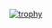 [![trophy](https://github-profile-trophy.vercel.app/?username=VinAdel&title=Experience,Commits&theme=onedark)](https://github.com/ryo-ma/github-profile-trophy)

<!---
VinAdel/VinAdel is a ✨ special ✨ repository because its `README.md` (this file) appears on your GitHub profile.
You can click the Preview link to take a look at your changes.
--->
